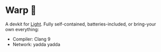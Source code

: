 # Warp 🚀

A devkit for [Light](https://github.com/phoenix-engine/light).  Fully
self-contained, batteries-included, or bring-your own everything:

- Compiler: Clang 9
- Network: yadda yadda
